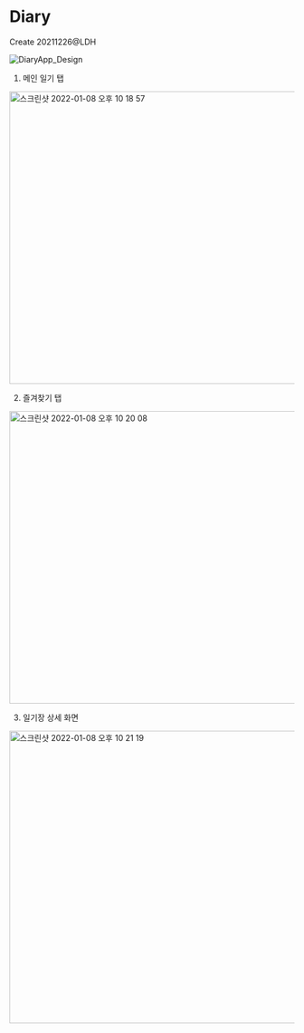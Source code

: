 # Diary
Create 20211226@LDH


![DiaryApp_Design](https://user-images.githubusercontent.com/67154245/148645567-a62b0516-8205-42f7-a185-337887d45e18.jpg)

1. 메인 일기 탭
<img width="516" alt="스크린샷 2022-01-08 오후 10 18 57" src="https://user-images.githubusercontent.com/67154245/148645663-f9a1ac9a-71b4-4f9c-8f7d-ddc54e78dc75.png">

2. 즐겨찾기 탭
<img width="516" alt="스크린샷 2022-01-08 오후 10 20 08" src="https://user-images.githubusercontent.com/67154245/148645703-2623505a-f2bd-49b3-8c44-2e98c83c31a0.png">

3. 일기장 상세 화면
<img width="516" alt="스크린샷 2022-01-08 오후 10 21 19" src="https://user-images.githubusercontent.com/67154245/148645738-4d2226d5-e437-495e-b099-49104e639ac2.png">


